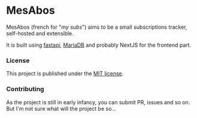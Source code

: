 # MesAbos

MesAbos (french for "_my subs_") aims to be a small subscriptions tracker, self-hosted and extensible.

It is built using [fastapi](https://fastapi.tiangolo.com), [MariaDB](https://www.mariadb.org) and probably NextJS for
the frontend part.

### License

This project is published under the [MIT license](LICENSE).

### Contributing

As the project is still in early infancy, you can submit PR, issues and so on. But I'm not sure what will the project be
so...